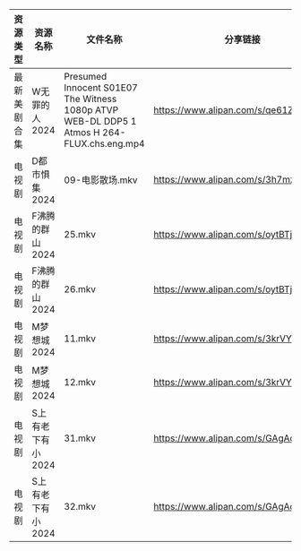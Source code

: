 | 资源类型   | 资源名称        | 文件名称                                                                                       | 分享链接                                 | 更新时间                |
| ------ | ----------- | ------------------------------------------------------------------------------------------ | ------------------------------------ | ------------------- |
| 最新美剧合集 | W无罪的人2024   | Presumed Innocent S01E07 The Witness 1080p ATVP WEB-DL DDP5 1 Atmos H 264-FLUX.chs.eng.mp4 | https://www.alipan.com/s/qe61ZxAArpR | 2024-07-17 12:06:43 |
| 电视剧    | D都市惧集2024   | 09-电影散场.mkv                                                                                | https://www.alipan.com/s/3h7mz7XVT7D | 2024-07-17 12:05:23 |
| 电视剧    | F沸腾的群山2024  | 25.mkv                                                                                     | https://www.alipan.com/s/oytBTjjyRmF | 2024-07-17 12:05:27 |
| 电视剧    | F沸腾的群山2024  | 26.mkv                                                                                     | https://www.alipan.com/s/oytBTjjyRmF | 2024-07-17 12:05:26 |
| 电视剧    | M梦想城2024    | 11.mkv                                                                                     | https://www.alipan.com/s/3krVYvJuSK6 | 2024-07-17 00:05:47 |
| 电视剧    | M梦想城2024    | 12.mkv                                                                                     | https://www.alipan.com/s/3krVYvJuSK6 | 2024-07-17 00:05:47 |
| 电视剧    | S上有老下有小2024 | 31.mkv                                                                                     | https://www.alipan.com/s/GAgAoekUHew | 2024-07-17 00:06:02 |
| 电视剧    | S上有老下有小2024 | 32.mkv                                                                                     | https://www.alipan.com/s/GAgAoekUHew | 2024-07-17 00:06:02 |
